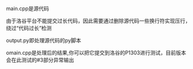 <p>main.cpp是源代码<p>
<p>由于洛谷平台不能提交过长代码，因此需要通过删除源代码一些换行符实现压行，绕过“代码过长”检测<p>
<p>output.py即处理源代码的py脚本<p>
<p>omain.cpp是处理后的结果,你可以把它提交到洛谷的P1303进行测试，目前版本会在此测试的#3部分异常输出<p>
